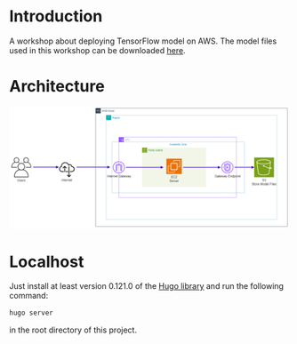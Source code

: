 # Introduction
A workshop about deploying TensorFlow model on AWS. The model files used in 
this workshop can be downloaded [here](https://github.com/la-serene/English-German-Translation-System/tree/main/servables/).

# Architecture
![architecture](/static/images/machine_translation_sys.png)

# Localhost
Just install at least version 0.121.0 of the [Hugo library](https://gohugo.io/getting-started/installing/)
and run the following command:
```bash
hugo server
```
in the root directory of this project.